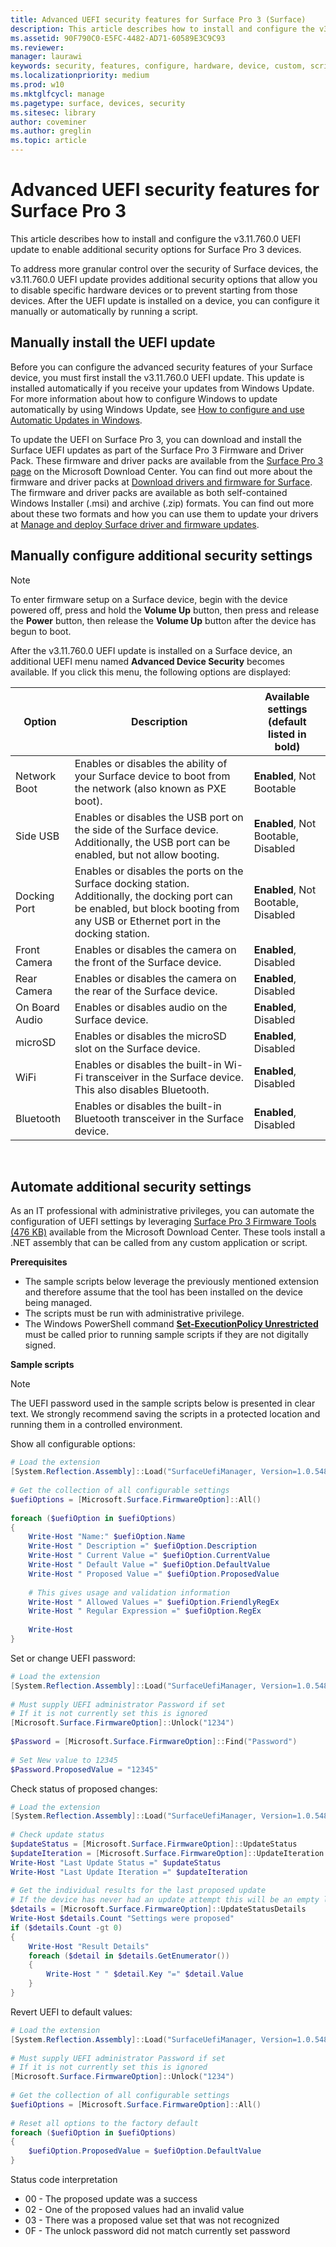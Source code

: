 ```yaml
---
title: Advanced UEFI security features for Surface Pro 3 (Surface)
description: This article describes how to install and configure the v3.11.760.0 UEFI update to enable additional security options for Surface Pro 3 devices.
ms.assetid: 90F790C0-E5FC-4482-AD71-60589E3C9C93
ms.reviewer: 
manager: laurawi
keywords: security, features, configure, hardware, device, custom, script, update
ms.localizationpriority: medium
ms.prod: w10
ms.mktglfcycl: manage
ms.pagetype: surface, devices, security
ms.sitesec: library
author: coveminer
ms.author: greglin
ms.topic: article
---
```


# Advanced UEFI security features for Surface Pro 3


This article describes how to install and configure the v3.11.760.0 UEFI update to enable additional security options for Surface Pro 3 devices.

To address more granular control over the security of Surface devices, the v3.11.760.0 UEFI update provides additional security options that allow you to disable specific hardware devices or to prevent starting from those devices. After the UEFI update is installed on a device, you can configure it manually or automatically by running a script.

## Manually install the UEFI update


Before you can configure the advanced security features of your Surface device, you must first install the v3.11.760.0 UEFI update. This update is installed automatically if you receive your updates from Windows Update. For more information about how to configure Windows to update automatically by using Windows Update, see [How to configure and use Automatic Updates in Windows](https://support.microsoft.com/kb/306525).

To update the UEFI on Surface Pro 3, you can download and install the Surface UEFI updates as part of the Surface Pro 3 Firmware and Driver Pack. These firmware and driver packs are available from the [Surface Pro 3 page](https://www.microsoft.com/download/details.aspx?id=38826) on the Microsoft Download Center. You can find out more about the firmware and driver packs at [Download drivers and firmware for Surface](https://support.microsoft.com/help/4023482). The firmware and driver packs are available as both self-contained Windows Installer (.msi) and archive (.zip) formats. You can find out more about these two formats and how you can use them to update your drivers at [Manage and deploy Surface driver and firmware updates](manage-surface-driver-and-firmware-updates.md).

## Manually configure additional security settings


>[!NOTE]
>To enter firmware setup on a Surface device, begin with the device powered off, press and hold the **Volume Up** button, then press and release the **Power** button, then release the **Volume Up** button after the device has begun to boot.

After the v3.11.760.0 UEFI update is installed on a Surface device, an additional UEFI menu named **Advanced Device Security** becomes available. If you click this menu, the following options are displayed:

| Option         | Description                                                                                                                                                                          | Available settings (default listed in bold) |
|----------------|--------------------------------------------------------------------------------------------------------------------------------------------------------------------------------------|---------------------------------------------|
| Network Boot   | Enables or disables the ability of your Surface device to boot from the network (also known as PXE boot).                                                                            | **Enabled**, Not Bootable                   |
| Side USB       | Enables or disables the USB port on the side of the Surface device. Additionally, the USB port can be enabled, but not allow booting.                                                | **Enabled**, Not Bootable, Disabled         |
| Docking Port   | Enables or disables the ports on the Surface docking station. Additionally, the docking port can be enabled, but block booting from any USB or Ethernet port in the docking station. | **Enabled**, Not Bootable, Disabled         |
| Front Camera   | Enables or disables the camera on the front of the Surface device.                                                                                                                   | **Enabled**, Disabled                       |
| Rear Camera    | Enables or disables the camera on the rear of the Surface device.                                                                                                                    | **Enabled**, Disabled                       |
| On Board Audio | Enables or disables audio on the Surface device.                                                                                                                                     | **Enabled**, Disabled                       |
| microSD        | Enables or disables the microSD slot on the Surface device.                                                                                                                          | **Enabled**, Disabled                       |
| WiFi           | Enables or disables the built-in Wi-Fi transceiver in the Surface device. This also disables Bluetooth.                                                                              | **Enabled**, Disabled                       |
| Bluetooth      | Enables or disables the built-in Bluetooth transceiver in the Surface device.                                                                                                        | **Enabled**, Disabled                       |

 

## Automate additional security settings


As an IT professional with administrative privileges, you can automate the configuration of UEFI settings by leveraging [Surface Pro 3 Firmware Tools (476 KB)](https://www.microsoft.com/download/details.aspx?id=38826) available from the Microsoft Download Center. These tools install a .NET assembly that can be called from any custom application or script.

**Prerequisites**

-   The sample scripts below leverage the previously mentioned extension and therefore assume that the tool has been installed on the device being managed.
-   The scripts must be run with administrative privilege.
-   The Windows PowerShell command [**Set-ExecutionPolicy Unrestricted**](https://technet.microsoft.com/library/ee176961.aspx) must be called prior to running sample scripts if they are not digitally signed.

**Sample scripts**

> [!NOTE]
> The UEFI password used in the sample scripts below is presented in clear text. We strongly recommend saving the scripts in a protected location and running them in a controlled environment.


Show all configurable options:

```powershell
# Load the extension 
[System.Reflection.Assembly]::Load("SurfaceUefiManager, Version=1.0.5483.22783, Culture=neutral, PublicKeyToken=20606f4b5276c705")  
 
# Get the collection of all configurable settings 
$uefiOptions = [Microsoft.Surface.FirmwareOption]::All() 
 
foreach ($uefiOption in $uefiOptions) 
{ 
    Write-Host "Name:" $uefiOption.Name 
    Write-Host " Description =" $uefiOption.Description 
    Write-Host " Current Value =" $uefiOption.CurrentValue 
    Write-Host " Default Value =" $uefiOption.DefaultValue 
    Write-Host " Proposed Value =" $uefiOption.ProposedValue 
     
    # This gives usage and validation information 
    Write-Host " Allowed Values =" $uefiOption.FriendlyRegEx 
    Write-Host " Regular Expression =" $uefiOption.RegEx 
     
    Write-Host 
}
```

Set or change UEFI password:

```powershell
# Load the extension 
[System.Reflection.Assembly]::Load("SurfaceUefiManager, Version=1.0.5483.22783, Culture=neutral, PublicKeyToken=20606f4b5276c705")  
 
# Must supply UEFI administrator Password if set 
# If it is not currently set this is ignored 
[Microsoft.Surface.FirmwareOption]::Unlock("1234") 
 
$Password = [Microsoft.Surface.FirmwareOption]::Find("Password") 
 
# Set New value to 12345 
$Password.ProposedValue = "12345"
```

Check status of proposed changes:

```powershell
# Load the extension 
[System.Reflection.Assembly]::Load("SurfaceUefiManager, Version=1.0.5483.22783, Culture=neutral, PublicKeyToken=20606f4b5276c705")  
 
# Check update status 
$updateStatus = [Microsoft.Surface.FirmwareOption]::UpdateStatus 
$updateIteration = [Microsoft.Surface.FirmwareOption]::UpdateIteration 
Write-Host "Last Update Status =" $updateStatus 
Write-Host "Last Update Iteration =" $updateIteration 
 
# Get the individual results for the last proposed update 
# If the device has never had an update attempt this will be an empty list 
$details = [Microsoft.Surface.FirmwareOption]::UpdateStatusDetails 
Write-Host $details.Count "Settings were proposed" 
if ($details.Count -gt 0) 
{ 
    Write-Host "Result Details" 
    foreach ($detail in $details.GetEnumerator()) 
    { 
        Write-Host " " $detail.Key "=" $detail.Value 
    } 
}
```

Revert UEFI to default values:

```powershell
# Load the extension 
[System.Reflection.Assembly]::Load("SurfaceUefiManager, Version=1.0.5483.22783, Culture=neutral, PublicKeyToken=20606f4b5276c705")  
 
# Must supply UEFI administrator Password if set 
# If it is not currently set this is ignored 
[Microsoft.Surface.FirmwareOption]::Unlock("1234") 
 
# Get the collection of all configurable settings 
$uefiOptions = [Microsoft.Surface.FirmwareOption]::All() 
 
# Reset all options to the factory default 
foreach ($uefiOption in $uefiOptions) 
{ 
    $uefiOption.ProposedValue = $uefiOption.DefaultValue 
}
```

Status code interpretation

-   00 - The proposed update was a success
-   02 - One of the proposed values had an invalid value
-   03 - There was a proposed value set that was not recognized
-   0F - The unlock password did not match currently set password

 
